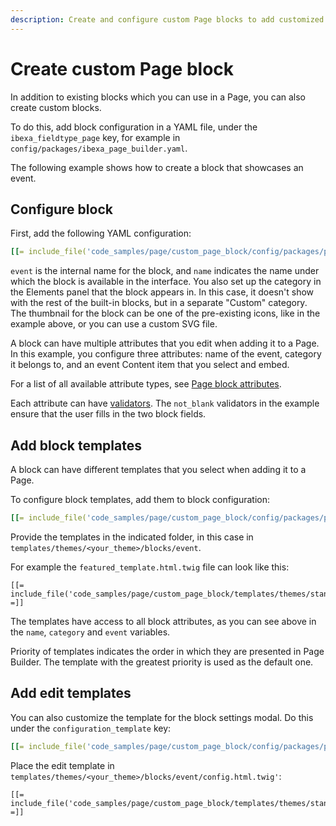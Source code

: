 ```yaml
---
description: Create and configure custom Page blocks to add customized content to Pages.
---
```


# Create custom Page block

In addition to existing blocks which you can use in a Page, you can also create custom blocks.

To do this, add block configuration in a YAML file, under the `ibexa_fieldtype_page` key,
for example in `config/packages/ibexa_page_builder.yaml`.

The following example shows how to create a block that showcases an event.

## Configure block

First, add the following YAML configuration:

``` yaml
[[= include_file('code_samples/page/custom_page_block/config/packages/page_blocks.yaml', 0, 6) =]][[= include_file('code_samples/page/custom_page_block/config/packages/page_blocks.yaml', 16, 39) =]]
```

`event` is the internal name for the block, and `name` indicates the name under which the block is available in the interface.
You also set up the category in the Elements panel that the block appears in.
In this case, it doesn't show with the rest of the built-in blocks, but in a separate "Custom" category.
The thumbnail for the block can be one of the pre-existing icons, like in the example above,
or you can use a custom SVG file.

A block can have multiple attributes that you edit when adding it to a Page.
In this example, you configure three attributes: name of the event, category it belongs to,
and an event Content item that you select and embed.

For a list of all available attribute types, see [Page block attributes](page_block_attributes.md).

Each attribute can have [validators](page_block_validators.md). The `not_blank` validators in the example ensure that the user fills in the two block fields.

## Add block templates

A block can have different templates that you select when adding it to a Page.

To configure block templates, add them to block configuration:

``` yaml
[[= include_file('code_samples/page/custom_page_block/config/packages/page_blocks.yaml', 0, 3) =]][[= include_file('code_samples/page/custom_page_block/config/packages/page_blocks.yaml', 7, 16) =]]
```

Provide the templates in the indicated folder, in this case in `templates/themes/<your_theme>/blocks/event`.

For example the `featured_template.html.twig` file can look like this:

``` html+twig
[[= include_file('code_samples/page/custom_page_block/templates/themes/standard/blocks/event/featured_template.html.twig') =]]
```

The templates have access to all block attributes, as you can see above in the `name`, `category` and `event` variables.

Priority of templates indicates the order in which they are presented in Page Builder.
The template with the greatest priority is used as the default one.

## Add edit templates

You can also customize the template for the block settings modal.
Do this under the `configuration_template` key:

``` yaml
[[= include_file('code_samples/page/custom_page_block/config/packages/page_blocks.yaml', 0, 7) =]]
```

Place the edit template in `templates/themes/<your_theme>/blocks/event/config.html.twig'`:

``` html+twig
[[= include_file('code_samples/page/custom_page_block/templates/themes/standard/blocks/event/config.html.twig') =]]
```
